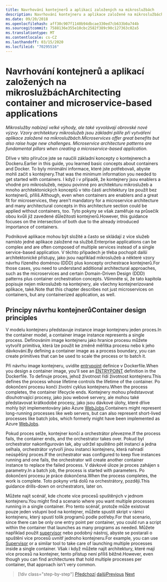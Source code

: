 ```yaml
---
title: Navrhování kontejnerů a aplikací založených na mikroslužbách
description: Navrhování kontejneru a aplikace založené na mikroslužbách není malý výkon a neměly by být brány na lehkou váhu. Naučte se základní pojmy v této kapitole.
ms.date: 09/20/2018
ms.openlocfilehash: aff30c907f1140b94dbcae330ed7cb633b0a744b
ms.sourcegitcommit: 7588136e355e10cbc2582f389c90c127363c02a5
ms.translationtype: MT
ms.contentlocale: cs-CZ
ms.lasthandoff: 03/15/2020
ms.locfileid: "70295516"
---
```

# <a name="architecting-container-and-microservice-based-applications"></a><span data-ttu-id="f0b9c-104">Navrhování kontejnerů a aplikací založených na mikroslužbách</span><span class="sxs-lookup"><span data-stu-id="f0b9c-104">Architecting container and microservice-based applications</span></span>

<span data-ttu-id="f0b9c-105">*Mikroslužby nabízejí velké výhody, ale také vyvolávají obrovské nové výzvy. Vzory architektury mikroslužeb jsou základní pilíře při vytváření aplikace založené na mikroslužbách.*</span><span class="sxs-lookup"><span data-stu-id="f0b9c-105">*Microservices offer great benefits but also raise huge new challenges. Microservice architecture patterns are fundamental pillars when creating a microservice-based application.*</span></span>

<span data-ttu-id="f0b9c-106">Dříve v této příručce jste se naučili základní koncepty o kontejnerech a Dockeru.</span><span class="sxs-lookup"><span data-stu-id="f0b9c-106">Earlier in this guide, you learned basic concepts about containers and Docker.</span></span> <span data-ttu-id="f0b9c-107">To byly minimální informace, které jste potřebovali, abyste mohli začít s kontejnery.</span><span class="sxs-lookup"><span data-stu-id="f0b9c-107">That was the minimum information you needed to get started with containers.</span></span> <span data-ttu-id="f0b9c-108">I když i v případě, že kontejnery jsou enablers a vhodné pro mikroslužeb, nejsou povinné pro architekturu mikroslužeb a mnoho architektonických konceptů v této části architektury lze použít bez kontejnerů, příliš.</span><span class="sxs-lookup"><span data-stu-id="f0b9c-108">Although, even when containers are enablers and a great fit for microservices, they aren't mandatory for a microservice architecture and many architectural concepts in this architecture section could be applied without containers, too.</span></span> <span data-ttu-id="f0b9c-109">Tyto pokyny se však zaměřuje na průsečík obou kvůli již zavedené důležitosti kontejnerů.</span><span class="sxs-lookup"><span data-stu-id="f0b9c-109">However, this guidance focuses on the intersection of both due to the already introduced importance of containers.</span></span>

<span data-ttu-id="f0b9c-110">Podnikové aplikace mohou být složité a často se skládají z více služeb namísto jedné aplikace založené na službě.</span><span class="sxs-lookup"><span data-stu-id="f0b9c-110">Enterprise applications can be complex and are often composed of multiple services instead of a single service-based application.</span></span> <span data-ttu-id="f0b9c-111">V těchto případech je třeba pochopit další architektonické přístupy, jako jsou například mikroslužeb a některé vzory návrhu řízeného doménou (DDD) plus koncepty orchestrace kontejnerů.</span><span class="sxs-lookup"><span data-stu-id="f0b9c-111">For those cases, you need to understand additional architectural approaches, such as the microservices and certain Domain-Driven Design (DDD) patterns plus container orchestration concepts.</span></span> <span data-ttu-id="f0b9c-112">Všimněte si, že tato kapitola popisuje nejen mikroslužeb na kontejnery, ale všechny kontejnerizované aplikace, také.</span><span class="sxs-lookup"><span data-stu-id="f0b9c-112">Note that this chapter describes not just microservices on containers, but any containerized application, as well.</span></span>

## <a name="container-design-principles"></a><span data-ttu-id="f0b9c-113">Principy návrhu kontejnerů</span><span class="sxs-lookup"><span data-stu-id="f0b9c-113">Container design principles</span></span>

<span data-ttu-id="f0b9c-114">V modelu kontejneru představuje instance image kontejneru jeden proces.</span><span class="sxs-lookup"><span data-stu-id="f0b9c-114">In the container model, a container image instance represents a single process.</span></span> <span data-ttu-id="f0b9c-115">Definováním image kontejneru jako hranice procesu můžete vytvořit primitiva, která lze použít ke změně měřítka procesu nebo k jeho dávkování.</span><span class="sxs-lookup"><span data-stu-id="f0b9c-115">By defining a container image as a process boundary, you can create primitives that can be used to scale the process or to batch it.</span></span>

<span data-ttu-id="f0b9c-116">Při návrhu image kontejneru, uvidíte [entrypoint](https://docs.docker.com/engine/reference/builder/#entrypoint) definice v Dockerfile.</span><span class="sxs-lookup"><span data-stu-id="f0b9c-116">When you design a container image, you'll see an [ENTRYPOINT](https://docs.docker.com/engine/reference/builder/#entrypoint) definition in the Dockerfile.</span></span> <span data-ttu-id="f0b9c-117">To definuje proces, jehož životnost řídí životnost kontejneru.</span><span class="sxs-lookup"><span data-stu-id="f0b9c-117">This defines the process whose lifetime controls the lifetime of the container.</span></span> <span data-ttu-id="f0b9c-118">Po dokončení procesu končí životní cyklus kontejneru.</span><span class="sxs-lookup"><span data-stu-id="f0b9c-118">When the process completes, the container lifecycle ends.</span></span> <span data-ttu-id="f0b9c-119">Kontejnery mohou představovat dlouhotrvající procesy, jako jsou webové servery, ale mohou také představovat krátkodobé procesy, jako jsou dávkové úlohy, které dříve mohly být implementovány jako Azure [WebJobs](https://github.com/Azure/azure-webjobs-sdk/wiki).</span><span class="sxs-lookup"><span data-stu-id="f0b9c-119">Containers might represent long-running processes like web servers, but can also represent short-lived processes like batch jobs, which formerly might have been implemented as Azure [WebJobs](https://github.com/Azure/azure-webjobs-sdk/wiki).</span></span>

<span data-ttu-id="f0b9c-120">Pokud proces selže, kontejner končí a orchestrátor převezme.</span><span class="sxs-lookup"><span data-stu-id="f0b9c-120">If the process fails, the container ends, and the orchestrator takes over.</span></span> <span data-ttu-id="f0b9c-121">Pokud byl orchestrator nakonfigurován tak, aby udržel spuštěno pět instancí a jedna selhala, orchestrátor vytvoří jinou instanci kontejneru, která nahradí neúspěšný proces.</span><span class="sxs-lookup"><span data-stu-id="f0b9c-121">If the orchestrator was configured to keep five instances running and one fails, the orchestrator will create another container instance to replace the failed process.</span></span> <span data-ttu-id="f0b9c-122">V dávkové úloze je proces zahájen s parametry.</span><span class="sxs-lookup"><span data-stu-id="f0b9c-122">In a batch job, the process is started with parameters.</span></span> <span data-ttu-id="f0b9c-123">Po dokončení procesu je práce dokončena.</span><span class="sxs-lookup"><span data-stu-id="f0b9c-123">When the process completes, the work is complete.</span></span> <span data-ttu-id="f0b9c-124">Toto pokyny vrtá dolů na orchestrátory, později.</span><span class="sxs-lookup"><span data-stu-id="f0b9c-124">This guidance drills-down on orchestrators, later on.</span></span>

<span data-ttu-id="f0b9c-125">Můžete najít scénář, kde chcete více procesů spuštěných v jednom kontejneru.</span><span class="sxs-lookup"><span data-stu-id="f0b9c-125">You might find a scenario where you want multiple processes running in a single container.</span></span> <span data-ttu-id="f0b9c-126">Pro tento scénář, protože může existovat pouze jeden vstupní bod na kontejner, můžete spustit skript v rámci kontejneru, který spustí tolik programů podle potřeby.</span><span class="sxs-lookup"><span data-stu-id="f0b9c-126">For that scenario, since there can be only one entry point per container, you could run a script within the container that launches as many programs as needed.</span></span> <span data-ttu-id="f0b9c-127">Můžete například použít [supervisor](http://supervisord.org/) nebo podobný nástroj, abyste se postarali o spuštění více procesů uvnitř jednoho kontejneru.</span><span class="sxs-lookup"><span data-stu-id="f0b9c-127">For example, you can use [Supervisor](http://supervisord.org/) or a similar tool to take care of launching multiple processes inside a single container.</span></span> <span data-ttu-id="f0b9c-128">Však i když můžete najít architektury, které mají více procesů na kontejner, tento přístup není příliš běžné.</span><span class="sxs-lookup"><span data-stu-id="f0b9c-128">However, even though you can find architectures that hold multiple processes per container, that approach isn't very common.</span></span>

>[!div class="step-by-step"]
><span data-ttu-id="f0b9c-129">[Předchozí](../net-core-net-framework-containers/official-net-docker-images.md)
>[další](containerize-monolithic-applications.md)</span><span class="sxs-lookup"><span data-stu-id="f0b9c-129">[Previous](../net-core-net-framework-containers/official-net-docker-images.md)
[Next](containerize-monolithic-applications.md)</span></span>
